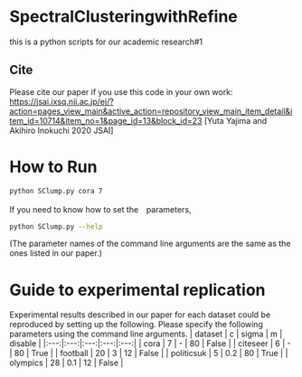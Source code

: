 # SpectralClusteringwithRefine

this is a python scripts for our academic research#1


## Cite
Please cite our paper if you use this code in your own work: https://jsai.ixsq.nii.ac.jp/ej/?action=pages_view_main&active_action=repository_view_main_item_detail&item_id=10714&item_no=1&page_id=13&block_id=23
[Yuta Yajima and Akihiro Inokuchi 2020 JSAI]


# How to Run
```bash
python SClump.py cora 7
```
If you need to know how to set the　parameters, 
```bash
python SClump.py --help
```
(The parameter names of the command line arguments are the same as the ones listed in our paper.)

# Guide to experimental replication
Experimental results described in our paper for each dataset could be reproduced by setting up the following.
Please specify the following parameters using the command line arguments.
| dataset | c | sigma | m | disable |
|:---:|:---:|:---:|:---:|:---:|
| cora | 7 | - | 80 | False |
| citeseer | 6 | - | 80 | True |
| football | 20 | 3 | 12 | False |
| politicsuk | 5 | 0.2 | 80 | True |
| olympics | 28 | 0.1 | 12 | False |

